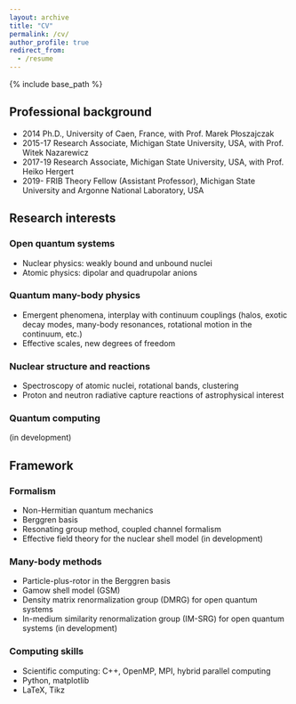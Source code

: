 ```yaml
---
layout: archive
title: "CV"
permalink: /cv/
author_profile: true
redirect_from:
  - /resume
---
```


{% include base_path %}


## Professional background

- 2014 Ph.D., University of Caen, France, with Prof. Marek P&#322;oszajczak
- 2015-17 Research Associate, Michigan State University, USA, with Prof. Witek Nazarewicz
- 2017-19 Research Associate, Michigan State University, USA, with Prof. Heiko Hergert
- 2019- FRIB Theory Fellow (Assistant Professor), Michigan State University and Argonne National Laboratory, USA


## Research interests

### Open quantum systems

- Nuclear physics: weakly bound and unbound nuclei
- Atomic physics: dipolar and quadrupolar anions

### Quantum many-body physics

- Emergent phenomena, interplay with continuum couplings (halos, exotic decay modes, many-body resonances, rotational motion in the continuum, etc.)
- Effective scales, new degrees of freedom

### Nuclear structure and reactions

- Spectroscopy of atomic nuclei, rotational bands, clustering
- Proton and neutron radiative capture reactions of astrophysical interest

### Quantum computing
(in development)


## Framework

### Formalism

- Non-Hermitian quantum mechanics
- Berggren basis
- Resonating group method, coupled channel formalism
- Effective field theory for the nuclear shell model (in development)

### Many-body methods

- Particle-plus-rotor in the Berggren basis
- Gamow shell model (GSM)
- Density matrix renormalization group (DMRG) for open quantum systems
- In-medium similarity renormalization group (IM-SRG) for open quantum systems (in development)

### Computing skills

- Scientific computing: C++, OpenMP, MPI, hybrid parallel computing
- Python, matplotlib
- LaTeX, Tikz


